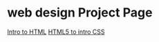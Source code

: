 # web design Project Page

<a href="intro_to_html/index.html" target="_blank">Intro to HTML</a>
<a href="HTML5_to_intro_CSS/index.html" target="_blank">HTML5 to intro CSS</a>